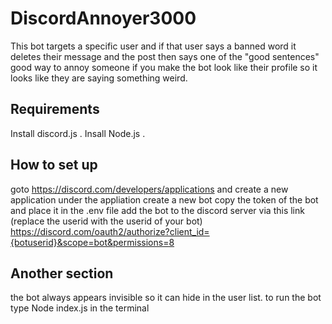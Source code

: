 # DiscordAnnoyer3000
This bot targets a specific user and if that user says a banned word it deletes their message and the post then says one of the "good sentences"
good way to annoy someone if you make the bot look like their profile so it looks like they are saying something weird.

## Requirements
Install discord.js .
Insall Node.js .

## How to set up
goto https://discord.com/developers/applications and create a new application
under the appliation create a new bot
copy the token of the bot and place it in the .env file
add the bot to the discord server via this link (replace the userid with the userid of your bot)
https://discord.com/oauth2/authorize?client_id={botuserid}&scope=bot&permissions=8

## Another section
the bot always appears invisible so it can hide in the user list.
to run the bot type Node index.js in the terminal
